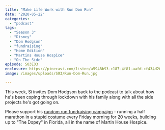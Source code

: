 ```yaml
---
title: "Make Life Work with Run Dom Run"
date: "2020-05-22"
categories: 
  - "podcast"
tags: 
  - "Season 3"
  - "Disney"
  - "Dom Hodgson"
  - "fundraising"
  - "Home Edition"
  - "Martins House Hospice"
  - "On The Side"
episode: S03E03
enclosure: https://pinecast.com/listen/a5948b93-c187-4f81-aafd-cf434d201530.m4a
image: /images/uploads/S03/Run-Dom-Run.jpg

---
```


This week, Si invites Dom Hodgson back to the podcast to talk about how he's been coping through lockdown with his family along with all the side projects he's got going on.

Please support his [rundom.run fundraising campaign](http://rundom.run) - running a half marathon in a stupid costume every Friday morning for 20 weeks, building up to "The Dopey" in Florida, all in the name of Martin House Hospice.

